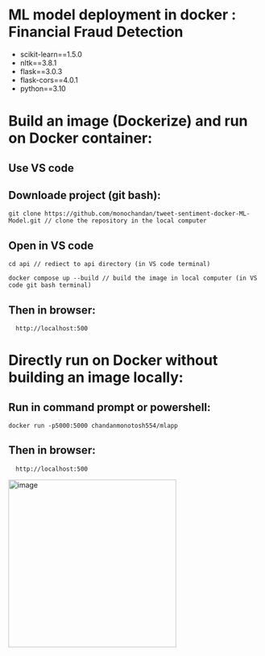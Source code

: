 # ML model deployment in docker : Financial Fraud Detection

- scikit-learn==1.5.0
- nltk==3.8.1
- flask==3.0.3 
- flask-cors==4.0.1
- python==3.10

# Build an image (Dockerize) and run on Docker container:

## Use VS code

## Downloade project (git bash):
    
    git clone https://github.com/monochandan/tweet-sentiment-docker-ML-Model.git // clone the repository in the local computer

## Open in VS code

    cd api // rediect to api directory (in VS code terminal)

    docker compose up --build // build the image in local computer (in VS code git bash terminal)

  ## Then in browser:

      http://localhost:500




# Directly run on Docker without building an image locally:


## Run in command prompt or powershell:

    docker run -p5000:5000 chandanmonotosh554/mlapp

## Then in browser:

      http://localhost:500

<img width="333" alt="image" src="https://github.com/user-attachments/assets/7835132b-757e-44c2-a285-40f8257052c5">
